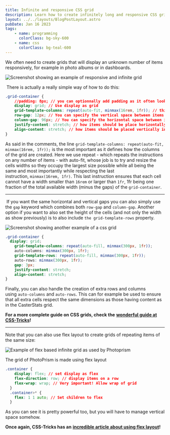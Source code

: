 ```yaml
---
title: Infinite and responsive CSS grid
description: Learn how to create infinitely long and responsive CSS grids for displaying various repeating items
layout: ../../layouts/BlogPostLayout.astro
pubDate: Jan 16 2023
tags:
    - name: programming
      colorClass: bg-sky-600
    - name: css
      colorClass: bg-teal-600
---
```


We often need to create grids that will display an unknown number of items responsively, for example in photo albums or in dashboards.

![Screenshot showing an example of responsive and infinite grid](/blog-attachments/programming/css/demo-grid-1.png)

 There is actually a really simple way of how to do this:

```css
.grid-container {
    //padding: 8px; // you can optionnally add padding as it often looks better
    display: grid; // Use display as grid
    grid-template-columns: repeat(auto-fit, minmax(16rem, 1fr)); // this is the magic that makes it all happen
    row-gap: 12px; // You can specify the vertical space between items
    column-gap: 96px; // You can specify the horizontal space between items
    justify-content: stretch; // how items should be place horizontally inside the grid cell if they do not occupy all the space
    align-content: stretch; // how items should be placed vertically inside the grid cell if they do not occupy all the space
}
```

As said in the comments, the line `grid-template-columns: repeat(auto-fit, minmax(16rem, 1fr));` is the most important as it defines how the columns of the grid are created. Here we use repeat - which repeats the instructions on any number of items - with auto-fit, whose job is to try and resize the cells widths so they occupy the largest size possible while all being the same and most importantly while respecting the last instruction, `minmax(16rem, 1fr)`. This last instruction ensures that each cell cannot have a width smaller than `16rem` or larger than `1fr`, 1fr being one fraction of the total available width (minus the gaps) of the `grid-container`.

---

 If you want the same horizontal and vertical gaps you can also simply use the `gap` keyword which combines both `row-gap` and `column-gap`. Another option if you want to also set the height of the cells (and not only the width as show previously) is to also include `the grid-template-rows` property.

![Screenshot showing another example of a css grid](/blog-attachments/programming/css/demo-grid-2.png)

```css
.grid-container {
  display: grid;
    grid-template-columns: repeat(auto-fill, minmax(300px, 1fr));
    auto-columns: minmax(300px, 1fr);
    grid-template-rows: repeat(auto-fill, minmax(300px, 1fr));
    auto-rows: minmax(300px, 1fr);
    gap: 3px;
    justify-content: stretch;
    align-content: stretch;
}
```

Finally, you can also handle the creation of extra rows and columns using `auto-columns` and `auto-rows`. This can for example be used to ensure that all extra cells respect the same dimensions as those having content as in the CasterStats grid.

**For a more complete guide on CSS grids, check the** [**wonderful guide at CSS-Tricks**](https://css-tricks.com/snippets/css/complete-guide-grid)**!**

---

Note that you can also use flex layout to create grids of repeating items of the same size:

![Example of flex based infinite grid as used by Photoprism](/blog-attachments/programming/css/demo-grid-3.png)

The grid of PhotoPrism is made using flex layout

```css
.container {
    display: flex; // set display as flex
    flex-direction: row; // display items on a row
    flex-wrap: wrap; // Very important! Allow wrap of grid
  }
  .container>* {
    flex: 1 1 auto; // Set children to flex
  }
```

As you can see it is pretty powerful too, but you will have to manage vertical space somehow.

**Once again, CSS-Tricks has an** [**incredible article about using flex layout**](https://css-tricks.com/snippets/css/a-guide-to-flexbox/)**!**
